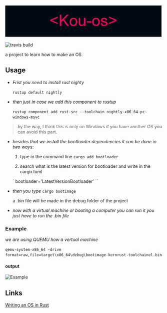 ![Kou-os](Kou-os.png) 

![travis build](https://img.shields.io/badge/Version-1.0-%23ff1744)

a project to learn how to make an OS.

## Usage
- *Frist you need to install rust nighty*

   `` rustup default nightly ``

- *then just in case we add this component to rustup*

   `` rustup component add rust-src --toolchain nightly-x86_64-pc-windows-msvc ``
   
 > by the way, I think this is only on Windows if you have another OS you can avoid this part.

- *besides that we install the bootloader dependencies 
   it can be done in two ways*:

  1. type in the command line ` cargo add bootloader `

  2. search what is the latest version for bootloader and write in the cargo.toml
  
  ` bootloader='LatestVersionBootloader' ``

- *then you type* ` cargo bootimage `

  a .bin file will be made in the debug folder of the project
- *now with a virtual machine or booting a computer you can run it you just have to run the .bin file*

### Example

*we are using QUEMU how a vertual machine*

``` qemu-system-x86_64 -drive format=raw,file=target\x86_64\debug\bootimage-kernrust-toolchainel.bin ```

#### output
![Example](ex.png)

## Links
[Writing an OS in Rust](https://os.phil-opp.com/)


